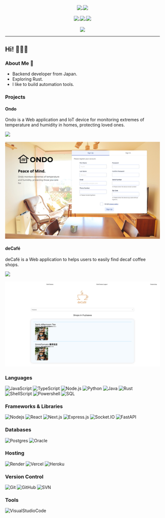 <div align="center">
    <a href="https://github.com/anuraghazra/github-readme-stats">
        <img src="https://github-readme-stats.vercel.app/api?username=Takashicc&count_private=true&show_icons=true&theme=tokyonight&line_height=20&card_width=300" align="center" />
    </a>
    <a href="https://github.com/anuraghazra/github-readme-stats">
        <img src="https://github-readme-stats.vercel.app/api/top-langs/?username=Takashicc&layout=compact&theme=tokyonight" align="center" />
    </a>
</div>
&nbsp;
<div align="center">
    <a href="https://github.com/vn7n24fzkq/github-profile-summary-cards">
        <img src="https://github-profile-summary-cards.vercel.app/api/cards/repos-per-language?username=Takashicc&theme=tokyonight" width="250" align="center" />
    </a>
    <a href="https://github.com/vn7n24fzkq/github-profile-summary-cards">
        <img src="https://github-profile-summary-cards.vercel.app/api/cards/most-commit-language?username=Takashicc&theme=tokyonight" width="250" align="center" />
    </a>
    <a href="https://github.com/vn7n24fzkq/github-profile-summary-cards">
        <img src="https://github-profile-summary-cards.vercel.app/api/cards/productive-time?username=Takashicc&theme=tokyonight&utcOffset=9" width="250" align="center" />
    </a>
</div>
&nbsp;
<div align="center">
  <a href="https://github.com/ryo-ma/github-profile-trophy">
    <img src="https://github-profile-trophy.vercel.app/?username=Takashicc&column=6&no-frame=true&margin-w=10" align="center" />
  </a>
</div>

---

## Hi! 🐢🐢🐢

### About Me 🐘

- Backend developer from Japan.
- Exploring Rust.
- I like to build automation tools.

### Projects

#### Ondo

Ondo is a Web application and IoT device for monitoring extremes of temperature and humidity in homes, protecting loved ones.

[<img src="https://img.shields.io/badge/github-%23121011.svg?style=for-the-badge&logo=github&logoColor=white">](https://github.com/team-ondo)

<div align="center">
    <img src="/images/ondo.jpg" width="600px"/>
</div>

#### deCafé

deCafé is a Web application to helps users to easily find decaf coffee shops.

[<img src="https://img.shields.io/badge/github-%23121011.svg?style=for-the-badge&logo=github&logoColor=white">](https://github.com/Takashicc/decafe)

<div align="center">
    <img src="/images/decafe.jpg" width="600px"/>
</div>

### Languages

![JavaScript][JavaScript]
![TypeScript][TypeScript]
![Node.js][Node.js]
![Python][Python]
![Java][Java]
![Rust][Rust]
![ShellScript][ShellScript]
![Powershell][Powershell]
![SQL][SQL]

### Frameworks & Libraries

![Nodejs][Nodejs]
![React][React]
![Next.js][Next.js]
![Express.js][Express.js]
![Socket.IO][Socket.IO]
![FastAPI][FastAPI]

### Databases

![Postgres][Postgres]
![Oracle][Oracle]

### Hosting

![Render][Render]
![Vercel][Vercel]
![Heroku][Heroku]

### Version Control

![Git][Git]
![GitHub][GitHub]
![SVN][SVN]

### Tools

![VisualStudioCode][VisualStudioCode]

<!-- Languages -->
[JavaScript]: https://img.shields.io/badge/JavaScript-F7DF1E.svg?logo=javascript&logoColor=black
[TypeScript]: https://img.shields.io/badge/TypeScript-007ACC.svg?logo=typescript&logoColor=white
[Node.js]: https://img.shields.io/badge/Node.js-43853D.svg?logo=node.js&logoColor=white
[Python]: https://img.shields.io/badge/Python-14354C.svg?logo=python&logoColor=white
[Java]: https://img.shields.io/badge/java-%23ED8B00.svg?logo=java&logoColor=white
[Rust]: https://img.shields.io/badge/rust-%23000000.svg?logo=rust&logoColor=white
[ShellScript]: https://img.shields.io/badge/shell_script-%23121011.svg?logo=gnu-bash&logoColor=white
[Powershell]: https://img.shields.io/badge/PowerShell-%235391FE.svg?logo=powershell&logoColor=white
[SQL]: https://custom-icon-badges.demolab.com/badge/SQL-025E8C.svg?logo=database&logoColor=white

<!-- Frameworks & Libraries -->
[Nodejs]: https://img.shields.io/badge/node.js-6DA55F?logo=node.js&logoColor=white
[React]: https://img.shields.io/badge/react-%2320232a.svg?logo=react&logoColor=%2361DAFB
[Next.js]: https://img.shields.io/badge/Next-black?logo=next.js&logoColor=white
[Express.js]: https://img.shields.io/badge/express.js-%23404d59.svg?logo=express&logoColor=%2361DAFB
[Socket.IO]: https://img.shields.io/badge/Socket.io-black?logo=socket.io&badgeColor=010101
[FastAPI]: https://img.shields.io/badge/FastAPI-005571?logo=fastapi

<!-- Databases -->
[Postgres]: https://img.shields.io/badge/postgres-%23316192.svg?logo=postgresql&logoColor=white
[Oracle]: https://img.shields.io/badge/Oracle-F80000?logo=oracle&logoColor=white

<!-- Hosting -->
[Render]: https://img.shields.io/badge/Render-00979D.svg?logo=render&logoColor=white
[Heroku]: https://img.shields.io/badge/Heroku-430098.svg?logo=heroku&logoColor=white
[Vercel]: https://img.shields.io/badge/vercel-%23000000.svg?logo=vercel&logoColor=white

<!-- Version Control -->
[Git]: https://img.shields.io/badge/Git-F05033.svg?logo=git&logoColor=white
[GitHub]: https://img.shields.io/badge/github-%23121011.svg?logo=github&logoColor=white
[SVN]: https://img.shields.io/badge/subversion-%23809CC9.svg?logo=subversion&logoColor=white

<!-- Tools -->
[VisualStudioCode]: https://img.shields.io/badge/Visual%20Studio%20Code-0078d7.svg?logo=visual-studio-code&logoColor=white
